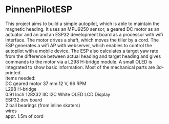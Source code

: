 # PinnenPilotESP
This project aims to build a simple autopilot, which is able to maintain the magnetic heading. It uses an MPU9250 sensor, a geared DC motor as an actuator and an and an ESP32 development board as a processor with wifi interface. The motor drives a shaft, which moves the tiller by a cord. The ESP generates a wifi AP with webserver, which enables to control the autopilot with a mobile device. The ESP also calculates a target yaw rate from the difference between actual heading and target heading and gives commands to the motor via a L298 H-bridge module. A small OLED is integrated to show basic information. 
Most of the mechanical parts are 3d-printed.<br/>
Items needed:<br/>
DC geared motor 37 mm 12 V, 66 RPM<br/>
L298 H-bridge<br/>
0.91 Inch 128X32 IIC I2C White OLED LCD Display<br/>
ESP32 dev board<br/>
2 ball bearings (from inline skaters)<br/>
wires<br/>
appr. 1.5m of cord<br/>
